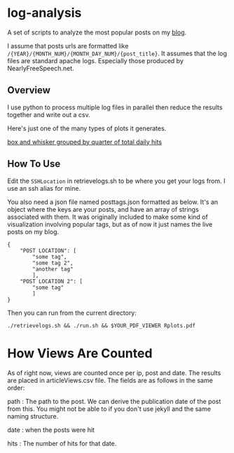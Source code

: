 # log-analysis

A set of scripts to analyze the most popular posts on my
[blog](https://www.henryschmale.org).

I assume that posts urls are formatted like
`/{YEAR}/{MONTH_NUM}/{MONTH_DAY_NUM}/{post_title}`. It assumes that the
log files are standard apache logs. Especially those produced by
NearlyFreeSpeech.net.

## Overview

I use python to process multiple log files in parallel then reduce the
results together and write out a csv.

Here's just one of the many types of plots it generates.

[box and whisker grouped by quarter of total daily hits](bw.png)

## How To Use

Edit the `SSHLocation` in retrievelogs.sh to be where you get your logs
from. I use an ssh alias for mine.

You also need a json file named posttags.json formatted as below. It's
an object where the keys are your posts, and have an array of strings
associated with them. It was originally included to make some kind of
visualization involving popular tags, but as of now it just names the
live posts on my blog.

    {
        "POST LOCATION": [
            "some tag",
            "some tag 2",
            "another tag"
            ],
        "POST LOCATION 2": [
            "some tag"
            ]
    }

Then you can run from the current directory:

    ./retrievelogs.sh && ./run.sh && $YOUR_PDF_VIEWER Rplots.pdf

# How Views Are Counted

As of right now, views are counted once per ip, post and date. The
results are placed in articleViews.csv file. The fields are as follows
in the same order:

path
:   The path to the post. We can derive the publication date of the post
from this. You might not be able to if you don't use jekyll and the same
naming structure.

date
:   when the posts were hit

hits
:   The number of hits for that date.
